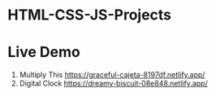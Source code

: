 # HTML-CSS-JS-Projects

# Live Demo 
1. Multiply This https://graceful-cajeta-8197df.netlify.app/  
2. Digital Clock https://dreamy-biscuit-08e848.netlify.app/  
 
